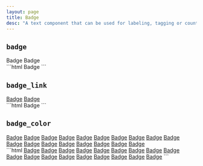 ```yaml
---
layout: page
title: Badge
desc: "A text component that can be used for labeling, tagging or counters."
---
```


## `badge`

<div class="demo grid grid_md">
  <div class="demo__render grid__item">
    <span class="badge">Badge</span>
    <span class="badge badge_inverted">Badge</span>
  </div>
  <div class="grid__item size_6">
  <div class="demo__code" markdown="1">
```html
<span class="badge">Badge</span>
```
  </div>
  </div>
</div>

## `badge_link`

<div class="demo grid grid_md">
  <div class="demo__render grid__item">
    <a href="#" class="badge badge_link">Badge</a>
    <a href="#" class="badge badge_link badge_inverted">Badge</a>
  </div>
  <div class="grid__item size_6">
  <div class="demo__code" markdown="1">
```html
<span class="badge badge_link">Badge</span>
```
  </div>
  </div>
</div>

## `badge_color`

<div class="demo grid grid_md">
  <div class="demo__render grid__item">
    <div class="level level_wrap">
      <a href="#" class="badge badge_link badge_color_dark">Badge</a>
      <a href="#" class="badge badge_link badge_color_light">Badge</a>
      <a href="#" class="badge badge_link badge_color_red">Badge</a>
      <a href="#" class="badge badge_link badge_color_pink">Badge</a>
      <a href="#" class="badge badge_link badge_color_purple">Badge</a>
      <a href="#" class="badge badge_link badge_color_deep-purple">Badge</a>
      <a href="#" class="badge badge_link badge_color_indigo">Badge</a>
      <a href="#" class="badge badge_link badge_color_blue">Badge</a>
      <a href="#" class="badge badge_link badge_color_light-blue">Badge</a>
      <a href="#" class="badge badge_link badge_color_cyan">Badge</a>
      <a href="#" class="badge badge_link badge_color_teal">Badge</a>
      <a href="#" class="badge badge_link badge_color_green">Badge</a>
      <a href="#" class="badge badge_link badge_color_light-green">Badge</a>
      <a href="#" class="badge badge_link badge_color_lime">Badge</a>
      <a href="#" class="badge badge_link badge_color_yellow">Badge</a>
      <a href="#" class="badge badge_link badge_color_amber">Badge</a>
      <a href="#" class="badge badge_link badge_color_orange">Badge</a>
      <a href="#" class="badge badge_link badge_color_deep-orange">Badge</a>
    </div>
  </div>
  <div class="grid__item size_6">
  <div class="demo__code" markdown="1">
```html
<a href="#" class="badge badge_link badge_color_dark">Badge</a>
<a href="#" class="badge badge_link badge_color_light">Badge</a>
<a href="#" class="badge badge_link badge_color_red">Badge</a>
<a href="#" class="badge badge_link badge_color_pink">Badge</a>
<a href="#" class="badge badge_link badge_color_purple">Badge</a>
<a href="#" class="badge badge_link badge_color_deep-purple">Badge</a>
<a href="#" class="badge badge_link badge_color_indigo">Badge</a>
<a href="#" class="badge badge_link badge_color_blue">Badge</a>
<a href="#" class="badge badge_link badge_color_light-blue">Badge</a>
<a href="#" class="badge badge_link badge_color_cyan">Badge</a>
<a href="#" class="badge badge_link badge_color_teal">Badge</a>
<a href="#" class="badge badge_link badge_color_green">Badge</a>
<a href="#" class="badge badge_link badge_color_light-green">Badge</a>
<a href="#" class="badge badge_link badge_color_lime">Badge</a>
<a href="#" class="badge badge_link badge_color_yellow">Badge</a>
<a href="#" class="badge badge_link badge_color_amber">Badge</a>
<a href="#" class="badge badge_link badge_color_orange">Badge</a>
<a href="#" class="badge badge_link badge_color_deep-orange">Badge</a>
```
  </div>
  </div>
</div>

